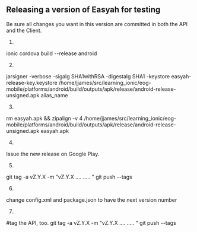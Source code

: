 Releasing a version of Easyah for testing
-----

Be sure all changes you want in this version are committed in both the API and the Client.

1.
ionic cordova build --release android

2.
jarsigner -verbose -sigalg SHA1withRSA -digestalg SHA1 -keystore easyah-release-key.keystore /home/jjames/src/learning_ionic/eog-mobile/platforms/android/build/outputs/apk/release/android-release-unsigned.apk alias_name

3.
rm easyah.apk && zipalign -v 4 /home/jjames/src/learning_ionic/eog-mobile/platforms/android/build/outputs/apk/release/android-release-unsigned.apk easyah.apk

4.
Issue the new release on Google Play.

5.
git tag -a vZ.Y.X -m "vZ.Y.X .... ..... "
git push --tags

6.
change config.xml and package.json to have the next version number

7.
#tag the API, too.
git tag -a vZ.Y.X -m "vZ.Y.X .... ..... "
git push --tags

